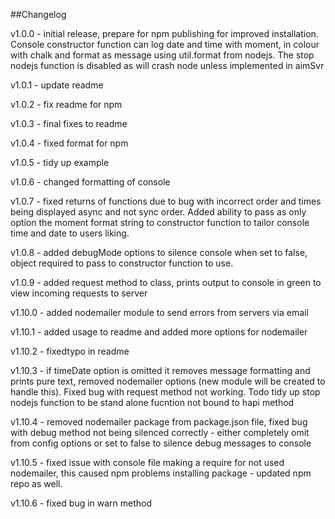 ##Changelog

v1.0.0 - initial release, prepare for npm publishing for improved installation.  Console constructor function can log date and time with moment, in colour with chalk and format as message using util.format from nodejs.  The stop nodejs function is disabled as will crash node unless implemented in aimSvr

v1.0.1 - update readme

v1.0.2 - fix readme for npm

v1.0.3 - final fixes to readme

v1.0.4 - fixed format for npm

v1.0.5 - tidy up example

v1.0.6 - changed formatting of console

v1.0.7 - fixed returns of functions due to bug with incorrect order and times being displayed async and not sync order.  Added ability to pass as only option the moment format string to constructor function to tailor console time and date to users liking.

v1.0.8 - added debugMode options to silence console when set to false, object required to pass to constructor function to use.

v1.0.9 - added request method to class, prints output to console in green to view incoming requests to server

v1.10.0 - added nodemailer module to send errors from servers via email

v1.10.1 - added usage to readme and added more options for nodemailer

v1.10.2 - fixedtypo in readme

v1.10.3 - if timeDate option is omitted it removes message formatting and prints pure text, removed nodemailer options (new module will be created to handle this).  Fixed bug with request method not working.  Todo tidy up stop nodejs function to be stand alone fucntion not bound to hapi method

v1.10.4 - removed nodemailer package from package.json file, fixed bug with debug method not being silenced correctly - either completely omit from config options or set to false to silence debug messages to console

v1.10.5 - fixed issue with console file making a require for not used nodemailer, this caused npm problems installing package - updated npm repo as well.

v1.10.6 - fixed bug in warn method
